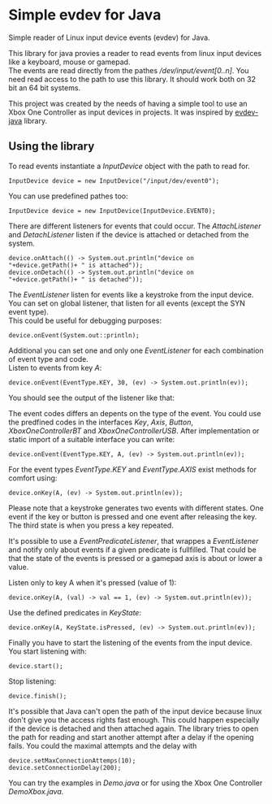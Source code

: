# Simple evdev for Java

Simple reader of Linux input device events (evdev) for Java.

This library for java provies a reader to read events from linux input devices like a keyboard, mouse or gamepad.  
The events are read directly from the pathes */dev/input/event[0..n]*. You need read access to the path to use this library. It should work both on 32 bit an 64 bit systems.

This project was created by the needs of having a simple tool to use an Xbox One Controller as input devices in projects. It was inspired by [evdev-java](https://github.com/progman32/evdev-java) library.

## Using the library

To read events instantiate a *InputDevice* object with the path to read for. 

	InputDevice device = new InputDevice("/input/dev/event0");
	
You can use predefined pathes too:

	InputDevice device = new InputDevice(InputDevice.EVENT0);

There are different listeners for events that could occur.
The *AttachListener* and *DetachListener* listen if the device is attached or detached from the system. 

	device.onAttach(() -> System.out.println("device on "+device.getPath()+ " is attached"));
	device.onDetach(() -> System.out.println("device on "+device.getPath()+ " is detached"));

The *EventListener* listen for events like a keystroke from the input device.
You can set on global listener, that listen for all events (except the SYN event type).  
This could be useful for debugging purposes:

	device.onEvent(System.out::println);

Additional you can set one and only one *EventListener* for each combination of event type and code.  
Listen to events from key *A*:

	device.onEvent(EventType.KEY, 30, (ev) -> System.out.println(ev));
	
You should see the output of the listener like that:


The event codes differs an depents on the type of the event. You could use the predfined codes in the interfaces *Key*, *Axis*, *Button*, *XboxOneControllerBT* and *XboxOneControllerUSB*. After implementation or static import of a suitable interface you can write:

	device.onEvent(EventType.KEY, A, (ev) -> System.out.println(ev));

For the event types *EventType.KEY* and *EventType.AXIS* exist methods for comfort using:

	device.onKey(A, (ev) -> System.out.println(ev));

Please note that a keystroke generates two events with different states. One event if the key or button is pressed and one event after releasing the key. The third state is when you press a key repeated.

It's possible to use a *EventPredicateListener*, that wrappes a *EventListener* and notify only about events if a given predicate is fullfilled. That could be that the state of the events is pressed or a gamepad axis is about or lower a value. 

Listen only to key A when it's pressed (value of 1):

	device.onKey(A, (val) -> val == 1, (ev) -> System.out.println(ev));

Use the defined predicates in *KeyState*:

	device.onKey(A, KeyState.isPressed, (ev) -> System.out.println(ev));
	
Finally you have to start the listening of the events from the input device.  
You start listening with:

	device.start();
	
Stop listening:

	device.finish();
	
It's possible that Java can't open the path of the input device because linux don't give you the access rights fast enough. This could happen especially if the device is detached and then attached again.
The library tries to open the path for reading and start another attempt after a delay if the opening fails. You could the maximal attempts and the delay with 

	device.setMaxConnectionAttemps(10);
	device.setConnectionDelay(200);
	
You can try the examples in *Demo.java* or for using the Xbox One Controller *DemoXbox.java*.




	
	
